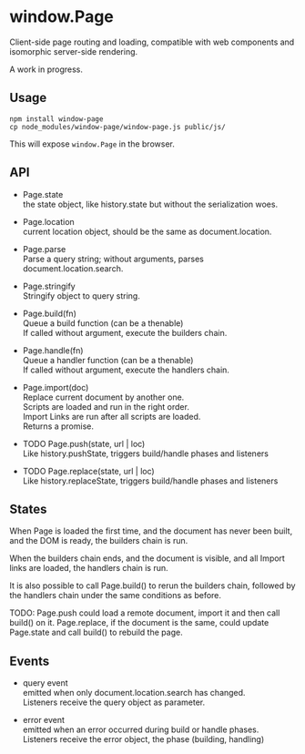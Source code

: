 window.Page
===========

Client-side page routing and loading, compatible with web components and
isomorphic server-side rendering.

A work in progress.

Usage
-----

```
npm install window-page
cp node_modules/window-page/window-page.js public/js/
```

This will expose `window.Page` in the browser.


API
---

* Page.state  
  the state object, like history.state but without the serialization woes.

* Page.location  
  current location object, should be the same as document.location.

* Page.parse  
  Parse a query string; without arguments, parses document.location.search.

* Page.stringify  
  Stringify object to query string.

* Page.build(fn)  
  Queue a build function (can be a thenable)  
  If called without argument, execute the builders chain.  

* Page.handle(fn)  
  Queue a handler function (can be a thenable)  
  If called without argument, execute the handlers chain.

* Page.import(doc)  
  Replace current document by another one.  
  Scripts are loaded and run in the right order.  
  Import Links are run after all scripts are loaded.  
  Returns a promise.

* TODO Page.push(state, url | loc)  
  Like history.pushState, triggers build/handle phases and listeners

* TODO Page.replace(state, url | loc)  
  Like history.replaceState, triggers build/handle phases and listeners


States
------

When Page is loaded the first time, and the document has never been built,
and the DOM is ready, the builders chain is run.

When the builders chain ends, and the document is visible,
and all Import links are loaded, the handlers chain is run.

It is also possible to call Page.build() to rerun the builders chain,
followed by the handlers chain under the same conditions as before.

TODO:
Page.push could load a remote document, import it and then call build() on it.
Page.replace, if the document is the same, could update Page.state and call
build() to rebuild the page.


Events
------

* query event  
  emitted when only document.location.search has changed.  
  Listeners receive the query object as parameter.

* error event  
  emitted when an error occurred during build or handle phases.  
  Listeners receive the error object, the phase (building, handling)


